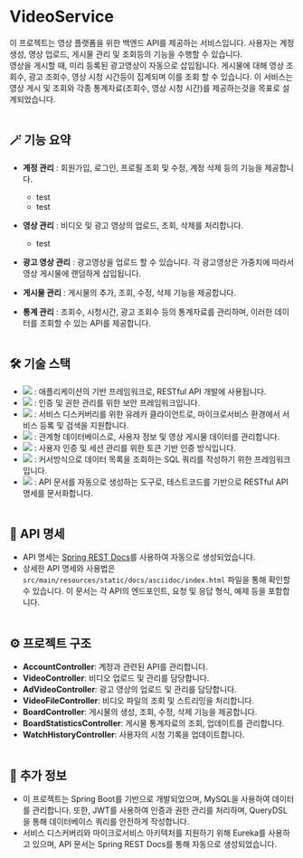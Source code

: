 # VideoService
이 프로젝트는 영상 플랫폼을 위한 백엔드 API를 제공하는 서비스입니다. 사용자는 계정 생성, 영상 업로드, 게시물 관리 및 조회등의 기능을 수행할 수 있습니다.  
영상을 게시할 때, 미리 등록된 광고영상이 자동으로 삽입됩니다. 게시물에 대해 영상 조회수, 광고 조회수, 영상 시청 시간등이 집계되며 이를 조회 할 수 있습니다.
이 서비스는 영상 게시 및 조회와 각종 통계자료(조회수, 영상 시청 시간)를 제공하는것을 목표로 설계되었습니다.
<br/><br/>

## 🪄 기능 요약

- **계정 관리** : 회원가입, 로그인, 프로필 조회 및 수정, 계정 삭제 등의 기능을 제공합니다.
  - test
  - test

- **영상 관리** : 비디오 및 광고 영상의 업로드, 조회, 삭제를 처리합니다.
  - test

- **광고 영상 관리** : 광고영상을 업로드 할 수 있습니다. 각 광고영상은 가중치에 따라서 영상 게시물에 랜덤하게 삽입됩니다.
  
- **게시물 관리** : 게시물의 추가, 조회, 수정, 삭제 기능을 제공합니다.
  
- **통계 관리** : 조회수, 시청시간, 광고 조회수 등의 통계자료를 관리하며, 이러한 데이터를 조회할 수 있는 API를 제공합니다.
<br/><br/>

## 🛠 기술 스택

- <img src="https://img.shields.io/badge/springboot-6DB33F?style=for-the-badge&logo=springboot&logoColor=white"> : 애플리케이션의 기반 프레임워크로, RESTful API 개발에 사용됩니다.
- <img src="https://img.shields.io/badge/spring security-6DB33F?style=for-the-badge&logo=springsecurity&logoColor=white"> : 인증 및 권한 관리를 위한 보안 프레임워크입니다.
- <img src="https://img.shields.io/badge/spring eureka-6DB33F?style=for-the-badge&logo=icloud&logoColor=white"> : 서비스 디스커버리를 위한 유레카 클라이언트로, 마이크로서비스 환경에서 서비스 등록 및 검색을 지원합니다.
- <img src="https://img.shields.io/badge/mysql-4479A1?style=for-the-badge&logo=mysql&logoColor=white"> : 관계형 데이터베이스로, 사용자 정보 및 영상 게시물 데이터를 관리합니다.
- <img src="https://img.shields.io/badge/JWT-000000?style=for-the-badge&logo=jsonwebtokens&logoColor=white"> : 사용자 인증 및 세션 관리를 위한 토큰 기반 인증 방식입니다.
- <img src="https://img.shields.io/badge/Query Dsl-4479A1?style=for-the-badge&logo=stagetimer&logoColor=white"> : 커서방식으로 데이터 목록을 조회하는 SQL 쿼리를 작성하기 위한 프레임워크입니다.
- <img src="https://img.shields.io/badge/REST Docs-6DB33F?style=for-the-badge&logo=readthedocs&logoColor=white"> : API 문서를 자동으로 생성하는 도구로, 테스트코드를 기반으로 RESTful API 명세를 문서화합니다.
<br/><br/>

## 📖 API 명세

- API 명세는 [Spring REST Docs](https://spring.io/projects/spring-restdocs)를 사용하여 자동으로 생성되었습니다.
- 상세한 API 명세와 사용법은 `src/main/resources/static/docs/asciidoc/index.html` 파일을 통해 확인할 수 있습니다. 이 문서는 각 API의 엔드포인트, 요청 및 응답 형식, 예제 등을 포함합니다.
<br/><br/>

## ⚙️ 프로젝트 구조

- **AccountController**: 계정과 관련된 API를 관리합니다.
- **VideoController**: 비디오 업로드 및 관리를 담당합니다.
- **AdVideoController**: 광고 영상의 업로드 및 관리를 담당합니다.
- **VideoFileController**: 비디오 파일의 조회 및 스트리밍을 처리합니다.
- **BoardController**: 게시물의 생성, 조회, 수정, 삭제 기능을 제공합니다.
- **BoardStatisticsController**: 게시물 통계자료의 조회, 업데이트를 관리합니다.
- **WatchHistoryController**: 사용자의 시청 기록을 업데이트합니다.
<br/><br/>

## 📃 추가 정보

- 이 프로젝트는 Spring Boot를 기반으로 개발되었으며, MySQL을 사용하여 데이터를 관리합니다. 또한, JWT를 사용하여 인증과 권한 관리를 처리하며, QueryDSL을 통해 데이터베이스 쿼리를 안전하게 작성합니다.
- 서비스 디스커버리와 마이크로서비스 아키텍처를 지원하기 위해 Eureka를 사용하고 있으며, API 문서는 Spring REST Docs를 통해 자동으로 생성되었습니다.
